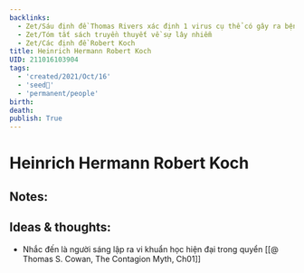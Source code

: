```yaml
---
backlinks:
  - Zet/Sáu định đề Thomas Rivers xác định 1 virus cụ thể có gây ra bệnh cụ thể không
  - Zet/Tóm tắt sách truyền thuyết về sự lây nhiễm
  - Zet/Các định đề Robert Koch
title: Heinrich Hermann Robert Koch
UID: 211016103904
tags:
  - 'created/2021/Oct/16'
  - 'seed🥜'
  - 'permanent/people'
birth: 
death: 
publish: True
---
```

# Heinrich Hermann Robert Koch

## Notes:

## Ideas & thoughts:
- Nhắc đến là người sáng lập ra vi khuẩn học hiện đại trong quyển [[@ Thomas S. Cowan, The Contagion Myth, Ch01]]
